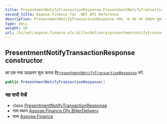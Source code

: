 ```yaml
---
title: PresentmentNotifyTransactionResponse.PresentmentNotifyTransactionResponse
second_title: Aspose.Finance for .NET API Reference
description: PresentmentNotifyTransactionResponse नर्मत. क एक नय उदहरण शुरू करत हैPresentmentNotifyTransactionResponse वर्ग.
type: docs
weight: 10
url: /hi/net/aspose.finance.ofx.billerdelivery/presentmentnotifytransactionresponse/presentmentnotifytransactionresponse/
---
```

## PresentmentNotifyTransactionResponse constructor

का एक नया उदाहरण शुरू करता है[`PresentmentNotifyTransactionResponse`](../) वर्ग.

```csharp
public PresentmentNotifyTransactionResponse()
```

### यह सभी देखें

* class [PresentmentNotifyTransactionResponse](../)
* नाम स्थान [Aspose.Finance.Ofx.BillerDelivery](../../presentmentnotifytransactionresponse/)
* सभा [Aspose.Finance](../../../)


